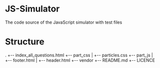 # JS-Simulator
The code source of the JavaScript simulator with test files

# Structure

.
+-- index_all_questions.html
+-- part_css
|   +-- particles.css
+-- part_js
|   +-- footer.html
|   +-- header.html
+-- vendor
+-- README.md
+-- LICENCE

